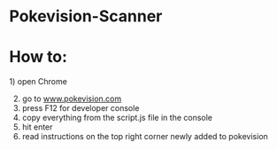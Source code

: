 # Pokevision-Scanner

<h1>How to:</h1>

<p>
1) open Chrome <br>

2) go to www.pokevision.com <br>
3) press F12 for developer console <br>
4) copy everything from the script.js file in the console <br>
5) hit enter <br>
6) read instructions on the top right corner newly added to pokevision
</p>
